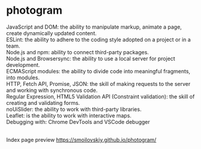 # photogram

JavaScript and DOM: the ability to manipulate markup, animate a page, create dynamically updated content.<br>
ESLint: the ability to adhere to the coding style adopted on a project or in a team.<br>
Node.js and npm: ability to connect third-party packages.<br>
Node.js and Browsersync: the ability to use a local server for project development.<br>
ECMAScript modules: the ability to divide code into meaningful fragments, into modules.<br>
HTTP, Fetch API, Promise, JSON: the skill of making requests to the server and working with synchronous code.<br>
Regular Expression, HTML5 Validation API (Constraint validation): the skill of creating and validating forms.<br>
noUiSlider: the ability to work with third-party libraries.<br>
Leaflet: is the ability to work with interactive maps.<br>
Debugging with: Chrome DevTools and VSCode debugger<br><br>

Index page preview https://smoilovskiy.github.io/photogram/<br>
